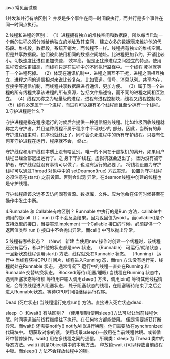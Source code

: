 java 常见面试题

1并发和并行有啥区别？
并发是多个事件在同一时间段执行，而并行是多个事件在同一时间点执行。

2.线程和进程的区别：
（1）进程拥有独立的堆栈空间和数据段，所以每当启动一个新的进程必须分派给他独立的地址及其空间，
建立众多的数据表来维护他的代码段。堆栈段，数据段，系统开销大，而线程不一样。线程拥有独立的堆栈空间。
但是共享数据段。他们彼此使用相同的数据空间地址。比进程更加节约。开销比较小。切换速度比进程更加快速，
效率高，但是正犹豫进程之间独立的特点。使用进程安全性更加高，而线程只是在进程中的不同执行路径中。一个线程
死掉就等于一个进程死掉。
（2）体现在通讯机制中，进程之间互不干扰，进程之间相互独立，进程之间的通信相对来说比较复杂。比如管道。信号，消息队列。共享内存，
套接字等通信机制，而线程共享数据段进行通信，更加方便。
（3）属于同一个进程的所有线程共享该进程的所有资源，包括文件描述符，而不同的进程之间相互独立。
（4）线程又称之为轻量级的进程，进程有进程控制块，线程又线程控制块，
（5）线程必定属于一个进程，而进程可以拥有多个线程而且至少拥有一个线程。
3.守护进程是什么？

守护进程是指在程序运行的时候后台提供一种通信服务线程。比如垃圾回收线程就称之为守护者。并且这种线程不属于程序中不可缺少的
部分。因此，当所有的非守护进程结束时，程序也就终止了。同时会杀死进程中的所有守护线程。只要有任何非守护进程在运行，程序就不会，
终止。

守护线程和用户线程本质上没有啥区别。唯一的不同在于虚拟机的离开。如果用户线程已经全部退出运行了。之
身下守护线程，虚拟机就会退出了。 因为没有被守护者，守护线程就没有事情可以做了，也没有运行的必要了。
将线程设置为守护线程可以通过Thread 对象中中的  setDeamon(true) 方式实现。
设置为守护线程必须注意在start() 之前设置。否则会出现  异常。在deamon线程中创建的线程也是守护线程。

守护线程应该永远不去访问固有资源。数据库，文件。应为他会在任何时候甚至在操作中发生中断。

4.Runnable 和 Callable有啥区别？ 
 Runnable 中执行的是Run 方法，callable中调用的是call（）；
 run () 中不会反会结果。因为返回值为void 。而callable()是个支持泛型的接口，当要实现implement 一个Callable
 接口的时候，必须提供一个返回值类型
run () 接口中不会抛出异常。而call() 中可以抛出异常。


5 线程有哪些状态？ 
（New） 新建
当使用new 操作时创建一个线程时，该线程还没有运行，者以外他的状态都是new 状态，
（Runnable） 可运行/就绪状态 。
一旦新状态线程调用start() 方法，线程就处在Runnable  状态。
（Running） 运行中
当线程获得CPU 时间片，线程进入Running 态，而run 方法没有运行完，线程就处在Runnable 状态。
通常情况下   运行中的线程一直处在Running 和Runnable 交替转换状态。
Blocked(等待/阻塞/睡眠)
 当线程在Running 状态中，遇到阻塞状态等待锁  等待用户输入调用sleep() 方法，调用join() 
 等待其他线程情况，会导致线程进入阻塞状态，
 处于阻塞状态的线程，在阻塞等待结束了之后会进入Runnable状态。等待CPU时间段继续运行程序。
 
Dead (死亡状态)
当线程运行完成run() 方法。直接进入死亡状态dead.

sleep（）和wait() 有啥区别？
（使用限制)使用sleep()方法可以让当前线程休眠。时间等道当前线程继续往下执行。在任何地方都能使用。
但是需要捕获打断异常。而wait() 还需要notify() notifyAll()进行唤醒。他们需要放在synchronized 代码块中。
切获取对象的锁。
使用场景:sleep()一般用在当前线程休眠。或者循环中暂停操作。wait() 用在多线程之间的通信。
所属类：sleep 为  Thread 类中的静态方法。wait() 则是Object类中的本地方法。
释放锁:wait ()可以释放当前线程中锁。而sleep() 方法不会释放线程中的锁。


